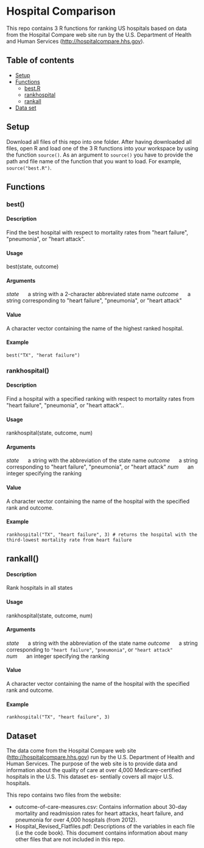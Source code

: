 # Hospital Comparison

This repo contains 3 R functions for ranking US hospitals based on data from the Hospital Compare web site
run by the U.S. Department of Health and Human Services (http://hospitalcompare.hhs.gov). 

## Table of contents
- [Setup](#setup)
- [Functions](#functions)
	- [best.R](#best)
	- [rankhospital](#rankhospital)
	- [rankall](#rankall)
- [Data set](#data)

## Setup
Download all files of this repo into one folder. After having downloaded all files, open R and load one of the 3 R functions into your workspace by using the function `source()`. As an argument to `source()` you have to provide the path and file name of the function that you want to load.
For example, `source("best.R")`.
 
## Functions

### best()

#### Description
Find the best hospital with respect to mortality rates from "heart failure", "pneumonia", or "heart attack".

#### Usage 
best(state, outcome) 

#### Arguments
*state*&nbsp;&nbsp;&nbsp;&nbsp;&nbsp;&nbsp;a string with a 2-character abbreviated state name
*outcome*&nbsp;&nbsp;&nbsp;&nbsp;&nbsp;&nbsp;a string corresponding to "heart failure", "pneumonia", or "heart attack"

#### Value
A character vector containing the name of the highest ranked hospital.

#### Example

`best("TX", "herat failure")`

### rankhospital()

#### Description
Find a hospital with a specified ranking with respect to mortality rates from "heart failure", "pneumonia", or "heart attack"..

#### Usage 
rankhospital(state, outcome, num) 

#### Arguments
*state*&nbsp;&nbsp;&nbsp;&nbsp;&nbsp;&nbsp;a string with the abbreviation of the state name
*outcome*&nbsp;&nbsp;&nbsp;&nbsp;&nbsp;&nbsp;a string corresponding to "heart failure", "pneumonia", or "heart attack"
*num*&nbsp;&nbsp;&nbsp;&nbsp;&nbsp;&nbsp;an integer specifying the ranking
#### Value
A character vector containing the name of the hospital with the specified rank and outcome.

#### Example

`rankhospital("TX", "heart failure", 3) # returns the hospital with the third-lowest mortality rate from heart failure`
  
## rankall()

#### Description
Rank hospitals in all states

#### Usage 
rankhospital(state, outcome, num) 

#### Arguments
*state*&nbsp;&nbsp;&nbsp;&nbsp;&nbsp;&nbsp;a string with the abbreviation of the state name
*outcome*&nbsp;&nbsp;&nbsp;&nbsp;&nbsp;&nbsp;a string corresponding to `"heart failure"`, `"pneumonia"`, or `"heart attack"`
*num*&nbsp;&nbsp;&nbsp;&nbsp;&nbsp;&nbsp;an integer specifying the ranking

#### Value
A character vector containing the name of the hospital with the specified rank and outcome.

#### Example

`rankhospital("TX", "heart failure", 3)` 

## Dataset

The data come from the Hospital Compare web site (http://hospitalcompare.hhs.gov)
run by the U.S. Department of Health and Human Services. The purpose of the web site is to provide data and
information about the quality of care at over 4,000 Medicare-certified hospitals in the U.S. This dataset es-
sentially covers all major U.S. hospitals. 

This repo contains two files from the website:
* outcome-of-care-measures.csv: Contains information about 30-day mortality and readmission rates
for heart attacks, heart failure, and pneumonia for over 4,000 hospitals (from 2012).
* Hospital_Revised_Flatfiles.pdf: Descriptions of the variables in each file (i.e the code book). This document contains information about many other files that are not included in this repo.

